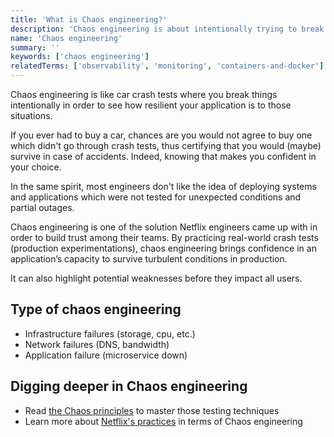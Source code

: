 ```yaml
---
title: 'What is Chaos engineering?'
description: 'Chaos engineering is about intentionally trying to break things to spot weaknessses before they create damage, like car crash tests.'
name: 'Chaos engineering'
summary: ''
keywords: ['chaos engineering']
relatedTerms: ['observability', 'monitoring', 'containers-and-docker']
---
```


Chaos engineering is like car crash tests where you break things intentionally in order to see how resilient your application is to those situations.

If you ever had to buy a car, chances are you would not agree to buy one which didn't go through crash tests, thus certifying that you would (maybe) survive in case of accidents. Indeed, knowing that makes you confident in your choice.

In the same spirit, most engineers don't like the idea of deploying systems and applications which were not tested for unexpected conditions and partial outages.

Chaos engineering is one of the solution Netflix engineers came up with in order to build trust among their teams. By practicing real-world crash tests (production experimentations), chaos engineering brings confidence in an application’s capacity to survive turbulent conditions in production.

It can also highlight potential weaknesses before they impact all users.

## Type of chaos engineering

- Infrastructure failures (storage, cpu, etc.)
- Network failures (DNS, bandwidth)
- Application failure (microservice down)

## Digging deeper in Chaos engineering

- Read [the Chaos principles](http://principlesofchaos.org/?lang=ENcontent) to master those testing techniques
- Learn more about [Netflix's practices](https://netflixtechblog.com/the-netflix-simian-army-16e57fbab116) in terms of Chaos engineering
